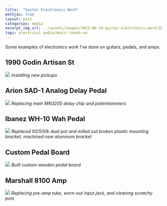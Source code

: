 ```yaml
---
title:  "Guitar Electronics Work"
mathjax: true
layout: post
categories: media
excerpt_img_url: ../assets/images/2022-08-14-guitar-electronics-work/IMG_0638_2.png
tags: electrical audio/music hands-on
---
```


Some examples of electronics work I've done on guitars, pedals, and amps.

## 1990 Godin Artisan St
![](/assets/images/2022-08-14-guitar-electronics-work/IMG_0247_294.png)
*Installing new pickups*

## Arion SAD-1 Analog Delay Pedal
![](/assets/images/2022-08-14-guitar-electronics-work/IMG_0638_2.png)
*Replacing main MN3205 delay chip and potentiometers*

## Ibanez WH-10 Wah Pedal
![](/assets/images/2022-08-14-guitar-electronics-work/DSC_02422.png)
*Replaced 50/500k dual pot and milled out broken plastic mounting bracket, machined new aluminum bracket*

## Custom Pedal Board
![](/assets/images/2022-08-14-guitar-electronics-work/DSC_0045.JPG)
*Built custom wooden pedal board*

## Marshall 8100 Amp
![](/assets/images/2022-08-14-guitar-electronics-work/IMG_0221_2.png)
*Replacing pre-amp tube, worn-out input jack, and cleaning scratchy pots*





